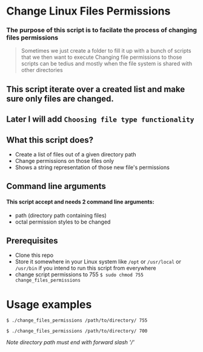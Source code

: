 # Change Linux Files Permissions

### The purpose of this script is to facilate the process of changing files permissions
> Sometimes we just create a folder to fill it up with a bunch of scripts that we then want 
> to execute
> Changing file permissions to those scripts can be tedius and mostly when the file system is shared with other directories

## This script iterate over a created list and make sure only files are changed. 
## Later I will add `Choosing file type functionality` 

## What this script does?
* Create a list of files out of a given directory path
* Change permissions on those files only
* Shows a string representation of those new file's permissions

## Command line arguments
#### This script accept and needs 2 command line arguments:
* path (directory path containing files)
* octal permission styles to be changed

## Prerequisites
* Clone this repo
* Store it somewhere in your Linux system like `/opt` or `/usr/local` or `/usr/bin` if you intend to run this script from everywhere
* change script permissions to 755 `$ sudo chmod 755 change_files_permissions`

# Usage examples
`$ ./change_files_permissions /path/to/directory/ 755`
 
`$ ./change_files_permissions /path/to/directory/ 700`
 

*Note directory path must end with forward slash '/'*

